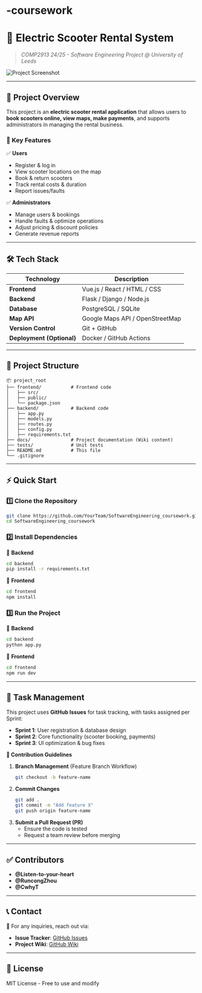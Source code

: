 # -coursework
# 🚀 Electric Scooter Rental System
> *COMP2913 24/25 - Software Engineering Project @ University of Leeds*

![Project Screenshot](https://via.placeholder.com/1200x600.png?text=Project+Screenshot)

---

## 📌 Project Overview
This project is an **electric scooter rental application** that allows users to **book scooters online, view maps, make payments**, and supports administrators in managing the rental business.

### 🎯 Key Features
✅ **Users**
- Register & log in
- View scooter locations on the map
- Book & return scooters
- Track rental costs & duration
- Report issues/faults

✅ **Administrators**
- Manage users & bookings
- Handle faults & optimize operations
- Adjust pricing & discount policies
- Generate revenue reports

---

## 🛠 Tech Stack
| Technology | Description |
|------------|------------|
| **Frontend** | Vue.js / React / HTML / CSS |
| **Backend** | Flask / Django / Node.js |
| **Database** | PostgreSQL / SQLite |
| **Map API** | Google Maps API / OpenStreetMap |
| **Version Control** | Git + GitHub |
| **Deployment (Optional)** | Docker / GitHub Actions |

---

## 📂 Project Structure
```
📦 project_root
├── frontend/           # Frontend code
│   ├── src/
│   ├── public/
│   └── package.json
├── backend/            # Backend code
│   ├── app.py
│   ├── models.py
│   ├── routes.py
│   ├── config.py
│   ├── requirements.txt
├── docs/               # Project documentation (Wiki content)
├── tests/              # Unit tests
├── README.md           # This file
└── .gitignore
```

---

## ⚡️ Quick Start
### 1️⃣ Clone the Repository
```bash
git clone https://github.com/YourTeam/SoftwareEngineering_coursework.git
cd SoftwareEngineering_coursework
```

### 2️⃣ Install Dependencies
📌 **Backend**
```bash
cd backend
pip install -r requirements.txt
```
📌 **Frontend**
```bash
cd frontend
npm install
```

### 3️⃣ Run the Project
📌 **Backend**
```bash
cd backend
python app.py
```
📌 **Frontend**
```bash
cd frontend
npm run dev
```

---

## 📌 Task Management
This project uses **GitHub Issues** for task tracking, with tasks assigned per Sprint:
- **Sprint 1**: User registration & database design
- **Sprint 2**: Core functionality (scooter booking, payments)
- **Sprint 3**: UI optimization & bug fixes

**📌 Contribution Guidelines**
1. **Branch Management** (Feature Branch Workflow)
   ```bash
   git checkout -b feature-name
   ```
2. **Commit Changes**
   ```bash
   git add .
   git commit -m "Add feature X"
   git push origin feature-name
   ```
3. **Submit a Pull Request (PR)**
   - Ensure the code is tested
   - Request a team review before merging

---

## ✅ Contributors
- **@Listen-to-your-heart**
- **@RuncongZhou**
- **@CwhyT**

---

## 📞 Contact
📧 For any inquiries, reach out via:
- **Issue Tracker**: [GitHub Issues](https://github.com/YourTeam/SoftwareEngineering_coursework/issues)
- **Project Wiki**: [GitHub Wiki](https://github.com/YourTeam/SoftwareEngineering_coursework/wiki)

---

## 📜 License
MIT License - Free to use and modify

